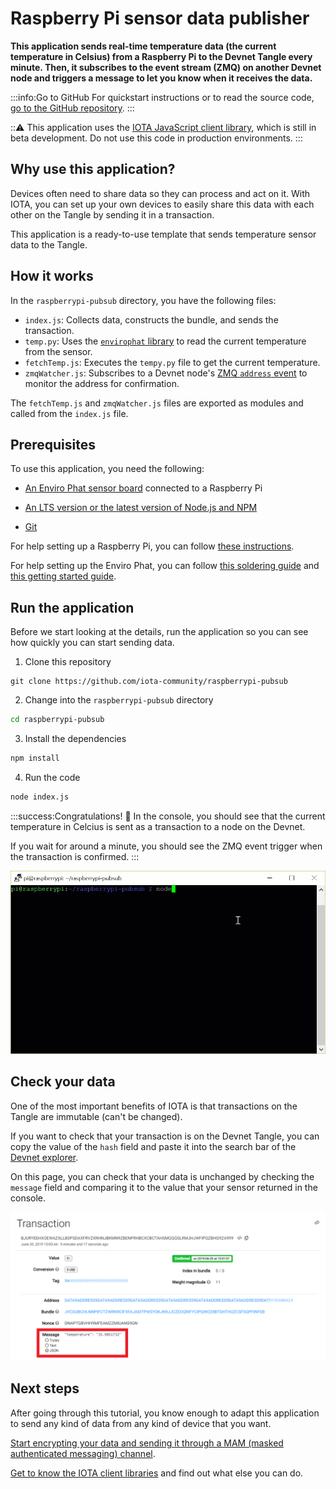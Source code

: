 # Raspberry Pi sensor data publisher

**This application sends real-time temperature data (the current temperature in Celsius) from a Raspberry Pi to the Devnet Tangle every minute. Then, it subscribes to the event stream (ZMQ) on another Devnet node and triggers a message to let you know when it receives the data.**

:::info:Go to GitHub
For quickstart instructions or to read the source code, [go to the GitHub repository](https://github.com/iota-community/raspberrypi-pubsub).
:::

:::warning:
This application uses the [IOTA JavaScript client library](root://client-libraries/0.1/introduction/overview.md), which is still in beta development. Do not use this code in production environments.
:::

## Why use this application?

Devices often need to share data so they can process and act on it. With IOTA, you can set up your own devices to easily share this data with each other on the Tangle by sending it in a transaction.

This application is a ready-to-use template that sends temperature sensor data to the Tangle.

## How it works

In the `raspberrypi-pubsub` directory, you have the following files:

* `index.js`: Collects data, constructs the bundle, and sends the transaction.
* `temp.py`: Uses the [`envirophat` library](https://learn.pimoroni.com/tutorial/sandyj/getting-started-with-enviro-phat) to read the current temperature from the sensor.
* `fetchTemp.js`: Executes the `tempy.py` file to get the current temperature.
* `zmqWatcher.js`: Subscribes to a Devnet node's [ZMQ `address` event](root://node-software/0.1/iri/references/zmq-events.md#address) to monitor the address for confirmation.

The `fetchTemp.js` and `zmqWatcher.js` files are exported as modules and called from the `index.js` file.

## Prerequisites

To use this application, you need the following:

* [An Enviro Phat sensor board](https://shop.pimoroni.com/products/enviro-phat) connected to a Raspberry Pi

* [An LTS version or the latest version of Node.js and NPM](https://nodejs.org/en/download/)

* [Git](https://git-scm.com/download/linux)

For help setting up a Raspberry Pi, you can follow [these instructions](https://medium.com/@lambtho/raspberry-setup-dcb23e8ba88).

For help setting up the Enviro Phat, you can follow [this soldering guide](https://learn.pimoroni.com/tutorial/sandyj/soldering-phats) and [this getting started guide](https://learn.pimoroni.com/tutorial/sandyj/getting-started-with-enviro-phat).

## Run the application

Before we start looking at the details, run the application so you can see how quickly you can start sending data.

1. Clone this repository

  ```
  git clone https://github.com/iota-community/raspberrypi-pubsub
  ```

2. Change into the `raspberrypi-pubsub` directory

  ```bash
  cd raspberrypi-pubsub
  ```

3. Install the dependencies

  ```bash
  npm install
  ```

4. Run the code

  ```bash
  node index.js
  ```

:::success:Congratulations! :tada:
In the console, you should see that the current temperature in Celcius is sent as a transaction to a node on the Devnet.

If you wait for around a minute, you should see the ZMQ event trigger when the transaction is confirmed.
:::

![Response data](../images/raspberrypi-pubsub.gif)

## Check your data

One of the most important benefits of IOTA is that transactions on the Tangle are immutable (can't be changed).

If you want to check that your transaction is on the Devnet Tangle, you can copy the value of the `hash` field and paste it into the search bar of the [Devnet explorer](https://devnet.thetangle.org/).

On this page, you can check that your data is unchanged by checking the `message` field and comparing it to the value that your sensor returned in the console.
 
![Devnet Tangle explorer](../images/tangle-explorer.png)

## Next steps

After going through this tutorial, you know enough to adapt this application to send any kind of data from any kind of device that you want.

[Start encrypting your data and sending it through a MAM (masked authenticated messaging) channel](../mam-watcher/overview.md).

[Get to know the IOTA client libraries](root://client-libraries/0.1/introduction/overview.md) and find out what else you can do.

